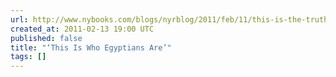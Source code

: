 ```yaml
---
url: http://www.nybooks.com/blogs/nyrblog/2011/feb/11/this-is-the-truth-of-who-egyptians-are/?utm_source=feedburner&utm_medium=feed&utm_campaign=Feed%3A+nybooks+%28The+New+York+Review+of+Books%29
created_at: 2011-02-13 19:00 UTC
published: false
title: "‘This Is Who Egyptians Are’"
tags: []
---
```



